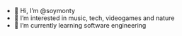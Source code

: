 - 👋 Hi, I’m @soymonty
- 👀 I’m interested in music, tech, videogames and nature
- 🌱 I’m currently learning software engineering

<!---
soydani/soydani is a ✨ special ✨ repository because its `README.md` (this file) appears on your GitHub profile.
You can click the Preview link to take a look at your changes.
--->
